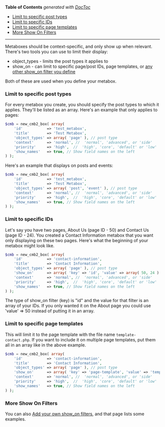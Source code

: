 <!-- START doctoc generated TOC please keep comment here to allow auto update -->
<!-- DON'T EDIT THIS SECTION, INSTEAD RE-RUN doctoc TO UPDATE -->
**Table of Contents**  *generated with [DocToc](https://github.com/thlorenz/doctoc)*

- [Limit to specific post types](#limit-to-specific-post-types)
- [Limit to specific IDs](#limit-to-specific-ids)
- [Limit to specific page templates](#limit-to-specific-page-templates)
- [More Show On Filters](#more-show-on-filters)

<!-- END doctoc generated TOC please keep comment here to allow auto update -->

---
Metaboxes should be context-specific, and only show up when relevant. There's two tools you can use to limit their display:

* object_types - limits the post types it applies to
* show_on - can limit to specific page/post IDs, page templates, or [any other show_on filter you define](https://github.com/CMB2/CMB2/wiki/Adding-your-own-show_on-filters)

Both of these are used when you define your metabox.

### Limit to specific post types

For every metabox you create, you should specify the post types to which it applies. They'll be listed as an array. Here's an example that only applies to pages:

```php
$cmb = new_cmb2_box( array(
	'id'           => 'test_metabox',
	'title'        => 'Test Metabox',
	'object_types' => array( 'page' ), // post type
	'context'      => 'normal', //  'normal', 'advanced', or 'side'
	'priority'     => 'high',  //  'high', 'core', 'default' or 'low'
	'show_names'   => true, // Show field names on the left
) );
```

Here's an example that displays on posts and events:

```php
$cmb = new_cmb2_box( array(
	'id'           => 'test_metabox',
	'title'        => 'Test Metabox',
	'object_types' => array( 'post', 'event' ), // post type
	'context'      => 'normal', //  'normal', 'advanced', or 'side'
	'priority'     => 'high',  //  'high', 'core', 'default' or 'low'
	'show_names'   => true, // Show field names on the left
) );
```

### Limit to specific IDs

Let's say you have two pages, About Us (page ID - 50) and Contact Us (page ID - 24). You created a Contact Information metabox that you want only displaying on these two pages. Here's what the beginning of your metabox might look like.

```php
$cmb = new_cmb2_box( array(
	'id'           => 'contact-information',
	'title'        => 'Contact Information',
	'object_types' => array( 'page' ), // post type
	'show_on'      => array( 'key' => 'id', 'value' => array( 50, 24 ) ),
	'context'      => 'normal', //  'normal', 'advanced', or 'side'
	'priority'     => 'high',  //  'high', 'core', 'default' or 'low'
	'show_names'   => true, // Show field names on the left
) );
```

The type of show_on filter (key) is "id" and the value for that filter is an array of your IDs. If you only wanted it on the About page you could use 'value' => 50 instead of putting it in an array.

### Limit to specific page templates

This will limit it to the page template with the file name `template-contact.php`. If you want to include it on multiple page templates, put them all in an array like in the above example.

```php
$cmb = new_cmb2_box( array(
	'id'           => 'contact-information',
	'title'        => 'Contact Information',
	'object_types' => array( 'page' ), // post type
	'show_on'      => array( 'key' => 'page-template', 'value' => 'template-contact.php' ),
	'context'      => 'normal', //  'normal', 'advanced', or 'side'
	'priority'     => 'high',  //  'high', 'core', 'default' or 'low'
	'show_names'   => true, // Show field names on the left
) );
```

### More Show On Filters

You can also [Add your own show_on filters](https://github.com/CMB2/CMB2/wiki/Adding-your-own-show_on-filters), and that page lists some examples.
